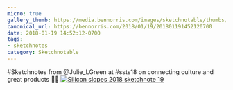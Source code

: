 ```yaml
---
micro: true
gallery_thumb: https://media.bennorris.com/images/sketchnotable/thumbs/silicon-slopes-2018-sketchnote-19.jpg
canonical_url: https://bennorris.com/2018/01/19/201801191452120700
date: 2018-01-19 14:52:12-0700
tags:
- sketchnotes
category: Sketchnotable
---
```


#Sketchnotes from @Julie_LGreen at #ssts18 on connecting culture and great products ✍🏼 [![Silicon slopes 2018 sketchnote 19](https://media.bennorris.com/images/sketchnotable/silicon-slopes-2018/silicon-slopes-2018-sketchnote-19.jpg)](https://media.bennorris.com/images/sketchnotable/silicon-slopes-2018/silicon-slopes-2018-sketchnote-19.jpg)